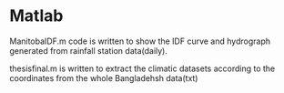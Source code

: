 # Matlab
ManitobaIDF.m code is written to show the IDF curve and hydrograph generated from rainfall station data(daily). 

thesisfinal.m is written to extract the climatic datasets according to the coordinates from the whole Bangladehsh data(txt)
